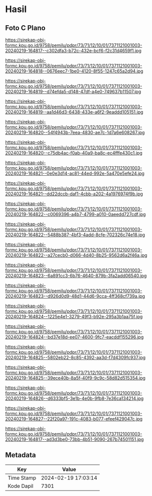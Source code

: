 # Hasil

## Foto C Plano

https://sirekap-obj-formc.kpu.go.id/9758/pemilu/pdpr/73/71/12/10/01/7371121001003-20240219-164817--c302dfa3-b72c-432e-bcf6-f2c31d4659f1.jpg

https://sirekap-obj-formc.kpu.go.id/9758/pemilu/pdpr/73/71/12/10/01/7371121001003-20240219-164818--0676eec7-1be0-4120-8f55-1247c65a2d94.jpg

https://sirekap-obj-formc.kpu.go.id/9758/pemilu/pdpr/73/71/12/10/01/7371121001003-20240219-164819--d74efda5-d148-47df-a4e0-749637b11507.jpg

https://sirekap-obj-formc.kpu.go.id/9758/pemilu/pdpr/73/71/12/10/01/7371121001003-20240219-164819--aa1d46d3-6438-433e-a6f2-9eaddd105151.jpg

https://sirekap-obj-formc.kpu.go.id/9758/pemilu/pdpr/73/71/12/10/01/7371121001003-20240219-164820--54f4943b-7eea-4830-ae7c-1d7a6e608267.jpg

https://sirekap-obj-formc.kpu.go.id/9758/pemilu/pdpr/73/71/12/10/01/7371121001003-20240219-164820--c75db4ac-f0ab-40a9-ba8c-ec4fffe430c1.jpg

https://sirekap-obj-formc.kpu.go.id/9758/pemilu/pdpr/73/71/12/10/01/7371121001003-20240219-164821--0e0e3d14-ac81-44ed-992e-5a470e5efe24.jpg

https://sirekap-obj-formc.kpu.go.id/9758/pemilu/pdpr/73/71/12/10/01/7371121001003-20240219-164821--dd22dccb-daf1-4cbb-a202-4a1976974f9b.jpg

https://sirekap-obj-formc.kpu.go.id/9758/pemilu/pdpr/73/71/12/10/01/7371121001003-20240219-164822--c0069396-a4b7-4799-a010-0aeedd727cdf.jpg

https://sirekap-obj-formc.kpu.go.id/9758/pemilu/pdpr/73/71/12/10/01/7371121001003-20240219-164822--5488b387-4bf3-4add-8cfe-702326c74e18.jpg

https://sirekap-obj-formc.kpu.go.id/9758/pemilu/pdpr/73/71/12/10/01/7371121001003-20240219-164822--a27cecb0-d066-4d40-8b25-9562d6a2f46a.jpg

https://sirekap-obj-formc.kpu.go.id/9758/pemilu/pdpr/73/71/12/10/01/7371121001003-20240219-164823--6a891cc3-6b76-4640-879b-3fa2add06540.jpg

https://sirekap-obj-formc.kpu.go.id/9758/pemilu/pdpr/73/71/12/10/01/7371121001003-20240219-164823--d926d0d9-48d1-44d6-9cca-4ff368cf739a.jpg

https://sirekap-obj-formc.kpu.go.id/9758/pemilu/pdpr/73/71/12/10/01/7371121001003-20240219-164824--1225e4e1-3279-49f3-b92e-295a3b1aa75f.jpg

https://sirekap-obj-formc.kpu.go.id/9758/pemilu/pdpr/73/71/12/10/01/7371121001003-20240219-164824--bd37e18d-ee07-4600-9fc7-eacddf155296.jpg

https://sirekap-obj-formc.kpu.go.id/9758/pemilu/pdpr/73/71/12/10/01/7371121001003-20240219-164825--5802eb22-8c85-4392-aa3d-f7d4309fc937.jpg

https://sirekap-obj-formc.kpu.go.id/9758/pemilu/pdpr/73/71/12/10/01/7371121001003-20240219-164825--39ece40b-8a5f-40f9-9c9c-58d82d515354.jpg

https://sirekap-obj-formc.kpu.go.id/9758/pemilu/pdpr/73/71/12/10/01/7371121001003-20240219-164826--d6333bf5-3e1b-4e0b-9fb8-7e36ca134214.jpg

https://sirekap-obj-formc.kpu.go.id/9758/pemilu/pdpr/73/71/12/10/01/7371121001003-20240219-164827--22f20a97-191c-4083-b077-efeef429047c.jpg

https://sirekap-obj-formc.kpu.go.id/9758/pemilu/pdpr/73/71/12/10/01/7371121001003-20240219-164817--ad3d3be0-73bb-4b51-9090-267b74501151.jpg


## Metadata

| Key        | Value               |
| ---------- | ------------------- |
| Time Stamp | 2024-02-19 17:03:14 |
| Kode Dapil | 7301                |



